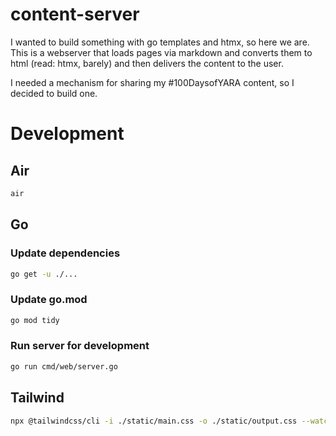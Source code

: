 # content-server

I wanted to build something with go templates and htmx, so here we are. This is a webserver that loads pages via markdown and converts them to html (read: htmx, barely) and then delivers the content to the user.

I needed a mechanism for sharing my #100DaysofYARA content, so I decided to build one.

# Development

## Air
```bash
air
```

## Go

### Update dependencies
```bash
go get -u ./...
```

### Update go.mod
```bash
go mod tidy
```

### Run server for development
```bash
go run cmd/web/server.go
```

## Tailwind

```bash
npx @tailwindcss/cli -i ./static/main.css -o ./static/output.css --watch
```